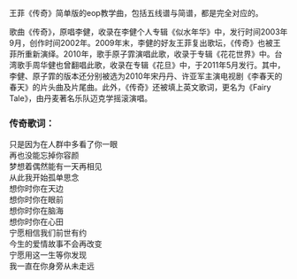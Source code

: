 

王菲《传奇》简单版的eop教学曲，包括五线谱与简谱，都是完全对应的。

歌曲《传奇》，原唱李健，收录在李健个人专辑《似水年华》中，发行时间2003年9月，创作时间2002年。2009年末，李健的好友王菲复出歌坛，《传奇》也被王菲所重新演绎。2010年，歌手原子霏演唱此歌，收录于专辑《花花世界》中。台湾歌手周华健也曾翻唱此歌，收录在专辑《花旦》中，于2011年5月发行。其中，李健、原子霏的版本还分别被选为2010年宋丹丹、许亚军主演电视剧《李春天的春天》的片头曲及片尾曲。此外，《传奇》还被填上英文歌词，更名为《Fairy
Tale》，由丹麦著名乐队迈克学摇滚演唱。

### 传奇歌词：

只是因为在人群中多看了你一眼  
再也没能忘掉你容颜  
梦想着偶然能有一天再相见  
从此我开始孤单思念  
想你时你在天边  
想你时你在眼前  
想你时你在脑海  
想你时你在心田  
宁愿相信我们前世有约  
今生的爱情故事不会再改变  
宁愿用这一生等你发现  
我一直在你身旁从未走远


